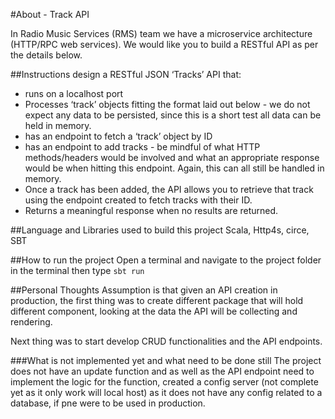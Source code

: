 #About - Track API 

In Radio Music Services (RMS) team we have a microservice architecture
(HTTP/RPC web services). We would like you to build a RESTful API as per the details
below.

##Instructions
design a RESTful JSON ‘Tracks’ API that:
* runs on a localhost port
* Processes ‘track’ objects fitting the format laid out below - we do not expect any data to be persisted, since this is a short test all data can be held in memory.
* has an endpoint to fetch a ‘track’ object by ID
* has an endpoint to add tracks - be mindful of what HTTP methods/headers would be involved and what an appropriate response would be when hitting this endpoint. Again, this can all still be handled in memory.
* Once a track has been added, the API allows you to retrieve that track using the endpoint created to fetch tracks with their ID.
* Returns a meaningful response when no results are returned.

##Language and Libraries used to build this project
Scala,
Http4s,
circe,
SBT

##How to run the project
Open a terminal and navigate to the project folder in the terminal then type ```sbt run```

##Personal Thoughts
Assumption is that given an API creation in production, the first thing was to create 
different package that will hold different component, looking at the data the API will be 
collecting and rendering.

Next thing was to start develop CRUD functionalities and the API endpoints.

###What is not implemented yet and what need to be done still
The project does not have an update function and as well as the API endpoint need to implement the logic for the function,
created a config server (not complete yet as it only work will local host) as it does not have any config related to a database, if
pne were to be used in production.